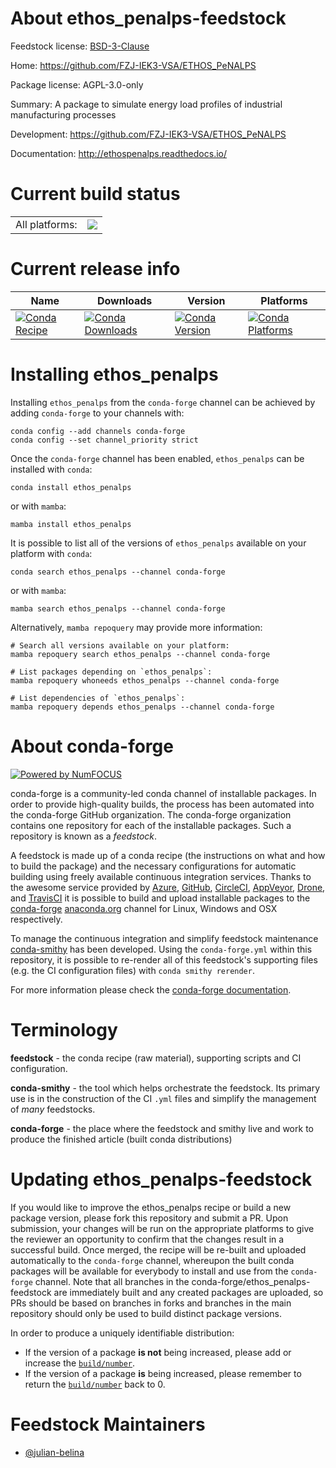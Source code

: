 About ethos_penalps-feedstock
=============================

Feedstock license: [BSD-3-Clause](https://github.com/conda-forge/ethos_penalps-feedstock/blob/main/LICENSE.txt)

Home: https://github.com/FZJ-IEK3-VSA/ETHOS_PeNALPS

Package license: AGPL-3.0-only

Summary: A package to simulate energy load profiles of industrial manufacturing processes

Development: https://github.com/FZJ-IEK3-VSA/ETHOS_PeNALPS

Documentation: http://ethospenalps.readthedocs.io/

Current build status
====================


<table><tr><td>All platforms:</td>
    <td>
      <a href="https://dev.azure.com/conda-forge/feedstock-builds/_build/latest?definitionId=20677&branchName=main">
        <img src="https://dev.azure.com/conda-forge/feedstock-builds/_apis/build/status/ethos_penalps-feedstock?branchName=main">
      </a>
    </td>
  </tr>
</table>

Current release info
====================

| Name | Downloads | Version | Platforms |
| --- | --- | --- | --- |
| [![Conda Recipe](https://img.shields.io/badge/recipe-ethos_penalps-green.svg)](https://anaconda.org/conda-forge/ethos_penalps) | [![Conda Downloads](https://img.shields.io/conda/dn/conda-forge/ethos_penalps.svg)](https://anaconda.org/conda-forge/ethos_penalps) | [![Conda Version](https://img.shields.io/conda/vn/conda-forge/ethos_penalps.svg)](https://anaconda.org/conda-forge/ethos_penalps) | [![Conda Platforms](https://img.shields.io/conda/pn/conda-forge/ethos_penalps.svg)](https://anaconda.org/conda-forge/ethos_penalps) |

Installing ethos_penalps
========================

Installing `ethos_penalps` from the `conda-forge` channel can be achieved by adding `conda-forge` to your channels with:

```
conda config --add channels conda-forge
conda config --set channel_priority strict
```

Once the `conda-forge` channel has been enabled, `ethos_penalps` can be installed with `conda`:

```
conda install ethos_penalps
```

or with `mamba`:

```
mamba install ethos_penalps
```

It is possible to list all of the versions of `ethos_penalps` available on your platform with `conda`:

```
conda search ethos_penalps --channel conda-forge
```

or with `mamba`:

```
mamba search ethos_penalps --channel conda-forge
```

Alternatively, `mamba repoquery` may provide more information:

```
# Search all versions available on your platform:
mamba repoquery search ethos_penalps --channel conda-forge

# List packages depending on `ethos_penalps`:
mamba repoquery whoneeds ethos_penalps --channel conda-forge

# List dependencies of `ethos_penalps`:
mamba repoquery depends ethos_penalps --channel conda-forge
```


About conda-forge
=================

[![Powered by
NumFOCUS](https://img.shields.io/badge/powered%20by-NumFOCUS-orange.svg?style=flat&colorA=E1523D&colorB=007D8A)](https://numfocus.org)

conda-forge is a community-led conda channel of installable packages.
In order to provide high-quality builds, the process has been automated into the
conda-forge GitHub organization. The conda-forge organization contains one repository
for each of the installable packages. Such a repository is known as a *feedstock*.

A feedstock is made up of a conda recipe (the instructions on what and how to build
the package) and the necessary configurations for automatic building using freely
available continuous integration services. Thanks to the awesome service provided by
[Azure](https://azure.microsoft.com/en-us/services/devops/), [GitHub](https://github.com/),
[CircleCI](https://circleci.com/), [AppVeyor](https://www.appveyor.com/),
[Drone](https://cloud.drone.io/welcome), and [TravisCI](https://travis-ci.com/)
it is possible to build and upload installable packages to the
[conda-forge](https://anaconda.org/conda-forge) [anaconda.org](https://anaconda.org/)
channel for Linux, Windows and OSX respectively.

To manage the continuous integration and simplify feedstock maintenance
[conda-smithy](https://github.com/conda-forge/conda-smithy) has been developed.
Using the ``conda-forge.yml`` within this repository, it is possible to re-render all of
this feedstock's supporting files (e.g. the CI configuration files) with ``conda smithy rerender``.

For more information please check the [conda-forge documentation](https://conda-forge.org/docs/).

Terminology
===========

**feedstock** - the conda recipe (raw material), supporting scripts and CI configuration.

**conda-smithy** - the tool which helps orchestrate the feedstock.
                   Its primary use is in the construction of the CI ``.yml`` files
                   and simplify the management of *many* feedstocks.

**conda-forge** - the place where the feedstock and smithy live and work to
                  produce the finished article (built conda distributions)


Updating ethos_penalps-feedstock
================================

If you would like to improve the ethos_penalps recipe or build a new
package version, please fork this repository and submit a PR. Upon submission,
your changes will be run on the appropriate platforms to give the reviewer an
opportunity to confirm that the changes result in a successful build. Once
merged, the recipe will be re-built and uploaded automatically to the
`conda-forge` channel, whereupon the built conda packages will be available for
everybody to install and use from the `conda-forge` channel.
Note that all branches in the conda-forge/ethos_penalps-feedstock are
immediately built and any created packages are uploaded, so PRs should be based
on branches in forks and branches in the main repository should only be used to
build distinct package versions.

In order to produce a uniquely identifiable distribution:
 * If the version of a package **is not** being increased, please add or increase
   the [``build/number``](https://docs.conda.io/projects/conda-build/en/latest/resources/define-metadata.html#build-number-and-string).
 * If the version of a package **is** being increased, please remember to return
   the [``build/number``](https://docs.conda.io/projects/conda-build/en/latest/resources/define-metadata.html#build-number-and-string)
   back to 0.

Feedstock Maintainers
=====================

* [@julian-belina](https://github.com/julian-belina/)


<!-- dummy commit to enable rerendering -->

